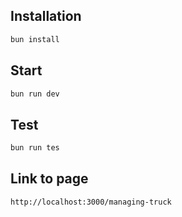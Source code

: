 ## Installation

```bash
bun install
```

## Start

```bash
bun run dev
```

## Test

```bash
bun run tes
```

## Link to page

```bash
http://localhost:3000/managing-truck
```
